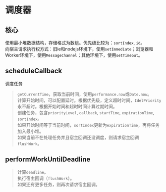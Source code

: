 # 调度器

## 核心

使用最小堆数据结构，存储格式为数组。优先级比较为：`sortIndex`, `id`。\
向宿主请求执行权方式：旧ie和nodejs环境下，使用`setImmediate`；浏览器和Worker环境下，使用`MessageChannel`；其他环境下，使用`setTimeout`。

## scheduleCallback

调度任务
> `getCurrentTime`，获取当前时间，使用`performance.now`或`Date.now`。\
> 计算开始时间，可以配置延时。根据优先级，定义超时时间，`IdelPriority`永不超时。根据开始时间和超时时间计算过期时间。\
> 创建任务，包含`priorityLevel`, `callback`, `startTime`, `expirationTime`, `sortIndex`。\
> 如果开始时间等于当前时间，`sortIndex`更新为`expirationTime`，再将任务加入最小堆。\
> 如果当前不在处理任务并且宿主回调还没调度，则请求宿主回调`flushWork`。

## performWorkUntilDeadline

> 计算`deadline`。\
> 执行宿主回调（`flushWork`）。\
> 如果还有更多任务，则再次请求宿主回调。
